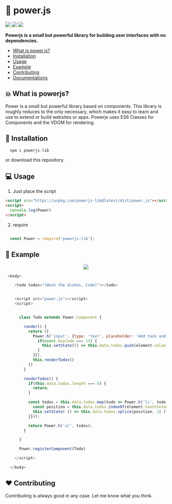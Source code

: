 # 👊 power.js

<p align="left">
  <img src="https://img.shields.io/github/license/janmarkuslanger/powerjs.svg?style=flat-square">
  <img src="https://img.shields.io/github/size/janmarkuslanger/powerjs/dist/power.js.svg?style=flat-square">
 <img src="https://img.shields.io/npm/v/powerjs-lib.svg?style=flat-square">
</p>

**Powerjs is a small but powerful library for building user interfaces with no dependencies.**

- [What is power.js?](#-what-is-powerjs)
- [Installation](#-installation)
- [Usage](#-usage)
- [Example](#-example)
- [Contributing](#%EF%B8%8F-contributing)
- <a href="https://github.com/janmarkuslanger/powerjs/tree/master/docs">Documentations</a>

## 💥 What is powerjs?

Power is a small but powerful library based on components.
This library is roughly reduces to the only necessary, which makes it easy to learn and use to extend or build websites or apps.
Powerjs uses ES6 Classes for Components and the VDOM for rendering. 

## 📁 Installation

``` npm
  npm i powerjs-lib
```

or download this repository.

## 💻 Usage

1. Just place the script
``` html
<script src="https://unpkg.com/powerjs-lib@latest/dist/power.js"></script>
<script>
  console.log(Power)
</script>
```

2. require

``` javascript

  const Power = require('powerjs-lib');

```


## 🌟 Example

<p align="center"><img src="https://cdn.rawgit.com/janmarkuslanger/powerjs/6d255831/assets/example.gif"></p>

``` javascript
 <body>

    <todo todos="[Wash the dishes, Code]"></todo>


    <script src="power.js"></script>
    <script>


      class Todo extends Power.Component {

        render() {
          return ([
            Power.h('input', {type: 'text', placeholder: 'Add task and press Enter', keyup: (event, element) => {
              if(event.keyCode === 13) {
                this.setState(() => this.data.todos.push(element.value))
              }
            }}),
            this.renderTodos()
          ])
        }

        renderTodos() {
          if(this.data.todos.length === 0) {
            return;
          }

          const todos = this.data.todos.map(todo => Power.h('li', todo, {click: (event, element) => {
            const position = this.data.todos.indexOf(element.textContent);
            this.setState( () => this.data.todos.splice(position, 1) )
          }}));

          return Power.h('ul', todos);
        }

      }

      Power.registerComponent(Todo)

    </script>

  </body>

```

## ❤️ Contributing
Contributing is always good in any case. Let me know what you think.

